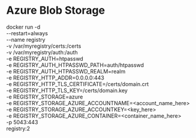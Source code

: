 # Azure Blob Storage

docker run -d \
  --restart=always \
  --name registry \
  -v /var/myregistry/certs:/certs \
  -v /var/myregistry/auth:/auth \
  -e REGISTRY_AUTH=htpasswd \
  -e REGISTRY_AUTH_HTPASSWD_PATH=auth/htpasswd \
  -e REGISTRY_AUTH_HTPASSWD_REALM=realm \
  -e REGISTRY_HTTP_ADDR=0.0.0.0:443 \
  -e REGISTRY_HTTP_TLS_CERTIFICATE=/certs/domain.crt \
  -e REGISTRY_HTTP_TLS_KEY=/certs/domain.key \
  -e REGISTRY_STORAGE=azure \
  -e REGISTRY_STORAGE_AZURE_ACCOUNTNAME=<account_name_here> \
  -e REGISTRY_STORAGE_AZURE_ACCOUNTKEY=<key_here> \
  -e REGISTRY_STORAGE_AZURE_CONTAINER=<container_name_here> \
  -p 5043:443 \
  registry:2